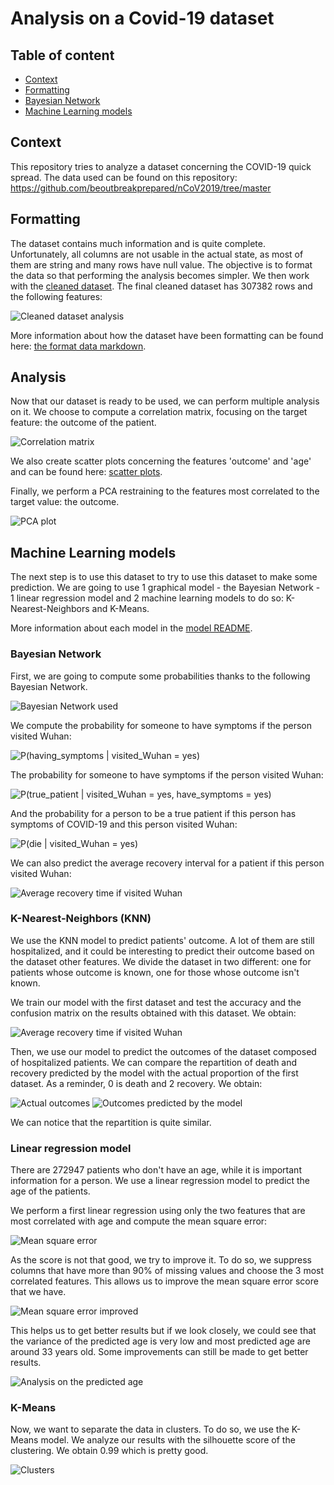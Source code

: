# Analysis on a Covid-19 dataset
## Table of content 

- [Context](#context)
- [Formatting](#formatting)
- [Bayesian Network](#bayesian-network-)
- [Machine Learning models](#machine-learning-models)

## Context

This repository tries to analyze a dataset concerning the COVID-19 quick spread. 
The data used can be found on this repository: https://github.com/beoutbreakprepared/nCoV2019/tree/master

## Formatting

The dataset contains much information and is quite complete. 
Unfortunately, all columns are not usable in the actual state, as most of them are string and many rows have null value. 
The objective is to format the data so that performing the analysis becomes simpler. We then work with the [cleaned dataset](data/cleaned_dataset.csv).
The final cleaned dataset has 307382 rows and the following features:

![Cleaned dataset analysis](data/analysis/empty_rows_cleaned_dataset.png)

More information about how the dataset have been formatting can be found here: [the format data markdown](format_data/README_formatting.md).

## Analysis 

Now that our dataset is ready to be used, we can perform multiple analysis on it. 
We choose to compute a correlation matrix, focusing on the target feature: the outcome of the patient.  

![Correlation matrix](data/analysis/correlation_matrix.png)

We also create scatter plots concerning the features 'outcome' and 'age' and can be found here: [scatter plots](data/scatter_plots).

Finally, we perform a PCA restraining to the features most correlated to the target value: the outcome. 

![PCA plot](data/analysis/pca_plot.png)

## Machine Learning models

The next step is to use this dataset to try to use this dataset to make some prediction. 
We are going to use 1 graphical model - the Bayesian Network - 1 linear regression model and 2 machine learning models to do so: K-Nearest-Neighbors and K-Means. 

More information about each model in the [model README](models/README_models.md).

### Bayesian Network

First, we are going to compute some probabilities thanks to the following Bayesian Network. 

![Bayesian Network used](data/bayesian_network/bayesian_network.png)

We compute the probability for someone to have symptoms if the person visited Wuhan:  

![P(having_symptoms | visited_Wuhan = yes)](data/bayesian_network/have_symptoms_visited_wuhan.png)

The probability for someone to have symptoms if the person visited Wuhan: 

![P(true_patient | visited_Wuhan = yes, have_symptoms = yes)](data/bayesian_network/true_patient_visited_wuhan_have_symptoms.png)

And the probability for a person to be a true patient if this person has symptoms of
COVID-19 and this person visited Wuhan:  

![P(die | visited_Wuhan = yes)](data/bayesian_network/outcome_visited_wuhan.png)

We can also predict the average recovery interval for a patient if this person visited Wuhan:

![Average recovery time if visited Wuhan](data/bayesian_network/average_recovery_time.png)

### K-Nearest-Neighbors (KNN)

We use the KNN model to predict patients' outcome. A lot of them are still hospitalized, and it could be interesting 
to predict their outcome based on the dataset other features. We divide the dataset in two different: 
one for patients whose outcome is known, one for those whose outcome isn't known. 

We train our model with the first dataset and test the accuracy and the confusion matrix on the results obtained with this dataset. 
We obtain: 

![Average recovery time if visited Wuhan](data/bayesian_network/average_recovery_time.png)

Then, we use our model to predict the outcomes of the dataset composed of hospitalized patients. 
We can compare the repartition of death and recovery predicted by the model with the actual proportion of the first dataset. 
As a reminder, 0 is death and 2 recovery. We obtain:

![Actual outcomes](data/knn/outcomes.png)
![Outcomes predicted by the model](data/knn/predicted_outcomes.png)

We can notice that the repartition is quite similar. 

### Linear regression model

There are 272947 patients who don't have an age, while it is important information for a person. 
We use a linear regression model to predict the age of the patients.

We perform a first linear regression using only the two features that are most correlated with age 
and compute the mean square error:

![Mean square error](data/linear_regression/mean_square_error.png)

As the score is not that good, we try to improve it. To do so, we suppress columns that have more
than 90% of missing values and choose the 3 most correlated features. 
This allows us to improve the mean square error score that we have.

![Mean square error improved](data/linear_regression/mean_square_error_improved.png)

This helps us to get better results but if we look closely, we could see that the variance of the
predicted age is very low and most predicted age are around 33 years old.
Some improvements can still be made to get better results. 

![Analysis on the predicted age](data/linear_regression/analysis_regression.png)

### K-Means

Now, we want to separate the data in clusters. To do so, we use the K-Means model. 
We analyze our results with the silhouette score of the clustering. We obtain 0.99 which is pretty good.

![Clusters](data/k_means/k_means_plot.png)
